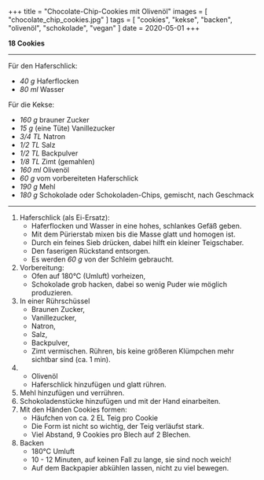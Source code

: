 +++
title = "Chocolate-Chip-Cookies mit Olivenöl"
images = [ "chocolate_chip_cookies.jpg" ]
tags = [ "cookies", "kekse", "backen", "olivenöl", "schokolade", "vegan" ]
date = 2020-05-01
+++

**18 Cookies**

---

Für den Haferschlick:
- *40 g* Haferflocken
- *80 ml* Wasser

Für die Kekse:
- *160 g* brauner Zucker
- *15 g* (eine Tüte) Vanillezucker
- *3/4 TL* Natron
- *1/2 TL* Salz
- *1/2 TL* Backpulver
- *1/8 TL* Zimt (gemahlen)
- *160 ml* Olivenöl
- *60 g* vom vorbereiteten Haferschlick
- *190 g* Mehl
- *180 g* Schokolade oder Schokoladen-Chips, gemischt, nach Geschmack

---

1. Haferschlick (als Ei-Ersatz):
   * Haferflocken und Wasser in eine hohes, schlankes Gefäß geben.
   * Mit dem Pürierstab mixen bis die Masse glatt und homogen ist.
   * Durch ein feines Sieb drücken, dabei hilft ein kleiner Teigschaber.
   * Den faserigen Rückstand entsorgen.
   * Es werden *60 g* von der Schleim gebraucht.
2. Vorbereitung:
   * Ofen auf 180°C (Umluft) vorheizen,
   * Schokolade grob hacken, dabei so wenig Puder wie möglich produzieren.
3. In einer Rührschüssel
   * Braunen Zucker,
   * Vanillezucker,
   * Natron,
   * Salz,
   * Backpulver,
   * Zimt
   vermischen. Rühren, bis keine größeren Klümpchen mehr sichtbar sind (ca. 1 min).
4. * Olivenöl
   * Haferschlick
   hinzufügen und glatt rühren.
5. Mehl hinzufügen und verrühren.
6. Schokoladenstücke hinzufügen und mit der Hand einarbeiten.
7. Mit den Händen Cookies formen:
   * Häufchen von ca. 2 EL Teig pro Cookie
   * Die Form ist nicht so wichtig, der Teig verläufst stark.
   * Viel Abstand, 9 Cookies pro Blech auf 2 Blechen.
8. Backen
   * 180°C Umluft
   * 10 - 12 Minuten, auf keinen Fall zu lange, sie sind noch weich!
   * Auf dem Backpapier abkühlen lassen, nicht zu viel bewegen.
